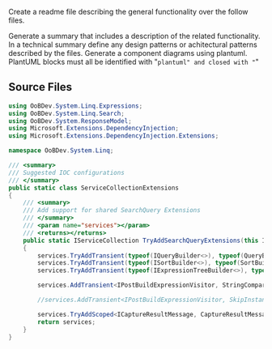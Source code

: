 Create a readme file describing the general functionality over the follow files.

Generate a summary that includes a description of the related functionality.
In a technical summary define any design patterns or achitectural patterns described by the files.
Generate a component diagrams using plantuml.
PlantUML blocks must all be identified with "```plantuml" and closed with "```"

## Source Files

```ServiceCollectionExtensions.cs
using OoBDev.System.Linq.Expressions;
using OoBDev.System.Linq.Search;
using OoBDev.System.ResponseModel;
using Microsoft.Extensions.DependencyInjection;
using Microsoft.Extensions.DependencyInjection.Extensions;

namespace OoBDev.System.Linq;

/// <summary>
/// Suggested IOC configurations
/// </summary>
public static class ServiceCollectionExtensions
{
    /// <summary>
    /// Add support for shared SearchQuery Extensions
    /// </summary>
    /// <param name="services"></param>
    /// <returns></returns>
    public static IServiceCollection TryAddSearchQueryExtensions(this IServiceCollection services)
    {
        services.TryAddTransient(typeof(IQueryBuilder<>), typeof(QueryBuilder<>));
        services.TryAddTransient(typeof(ISortBuilder<>), typeof(SortBuilder<>));
        services.TryAddTransient(typeof(IExpressionTreeBuilder<>), typeof(ExpressionTreeBuilder<>));

        services.AddTransient<IPostBuildExpressionVisitor, StringComparisonReplacementExpressionVisitor>();

        //services.AddTransient<IPostBuildExpressionVisitor, SkipInstanceMethodOnNullExpressionVisitor>();

        services.TryAddScoped<ICaptureResultMessage, CaptureResultMessage>();
        return services;
    }
}

```

